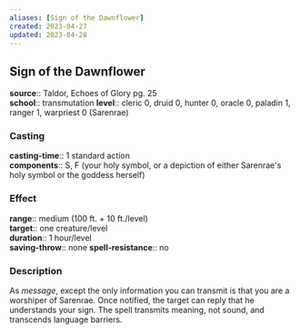 ```yaml
---
aliases: [Sign of the Dawnflower]
created: 2023-04-27
updated: 2023-04-28
---
```


## Sign of the Dawnflower

**source**:: Taldor, Echoes of Glory pg. 25  
**school**:: transmutation
**level**:: cleric 0, druid 0, hunter 0, oracle 0, paladin 1, ranger 1, warpriest 0 (Sarenrae)

### Casting

**casting-time**:: 1 standard action  
**components**:: S, F (your holy symbol, or a depiction of either Sarenrae's holy symbol or the goddess herself)

### Effect

**range**:: medium (100 ft. + 10 ft./level)  
**target**:: one creature/level  
**duration**:: 1 hour/level  
**saving-throw**:: none
**spell-resistance**:: no

### Description

As *message*, except the only information you can transmit is that you are a worshiper of Sarenrae. Once notified, the target can reply that he understands your sign. The spell transmits meaning, not sound, and transcends language barriers.
